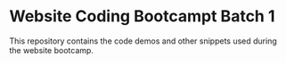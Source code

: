 # Website Coding Bootcampt Batch 1

This repository contains the code demos and other snippets used during
the website bootcamp.

